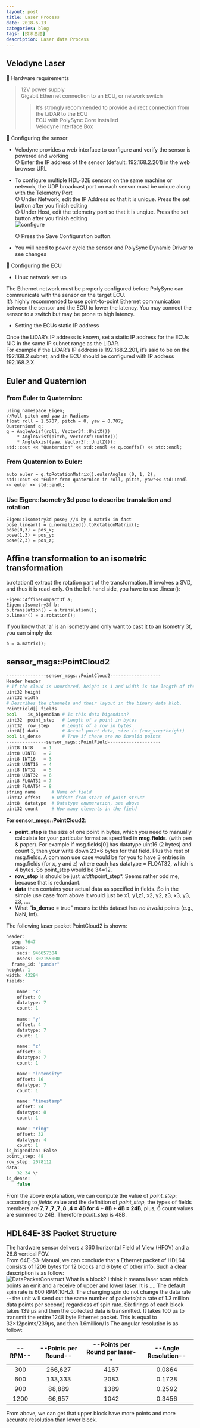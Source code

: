 ```yaml
---
layout: post
title: Laser Process
date: 2018-6-13
categories: blog
tags: [技术总结]
description: Laser data Process
---
```


## Velodyne Laser

:octopus: Hardware requirements  
> 12V power supply  
> Gigabit Ethernet connection to an ECU, or network switch  
>> It’s strongly recommended to provide a direct connection from the LiDAR to the ECU  
> ECU with PolySync Core installed  
> Velodyne Interface Box  

:camel: Configuring the sensor  
* Velodyne provides a web interface to configure and verify the sensor is powered and working  
    ○ Enter the IP address of the sensor (default: 192.168.2.201) in the web browser URL

* To configure multiple HDL-32E sensors on the same machine or network, the UDP broadcast port on each sensor must be unique along with the Telemetry Port  
    ○ Under Network, edit the IP Address so that it is unique. Press the set button after you finish editing  
    ○ Under Host, edit the telemetry port so that it is unqiue. Press the set button after you finish editing  
  ![configure](http://docs.polysync.io/images/velodyne_web_interface_2.png)

    ○ Press the Save Configuration button.  
* You will need to power cycle the sensor and PolySync Dynamic Driver to see changes

:dog: Configuring the ECU

* Linux network set up

The Ethernet network must be properly configured before PolySync can communicate with the sensor on the target ECU.  
It’s highly recommended to use point-to-point Ethernet communication between the sensor and the ECU to lower the latency. You may connect the sensor to a switch but may be prone to high latency.  

* Setting the ECUs static IP address

Once the LiDAR’s IP address is known, set a static IP address for the ECUs NIC in the same IP subnet range as the LiDAR.  
For example if the LiDAR’s IP address is 192.168.2.201, it’s said to be on the 192.168.2 subnet, and the ECU should be configured with IP address 192.168.2.X.  


## Euler and Quaternion

### From Euler to Quaternion:

```
using namespace Eigen;
//Roll pitch and yaw in Radians
float roll = 1.5707, pitch = 0, yaw = 0.707;    
Quaternionf q;
q = AngleAxisf(roll, Vector3f::UnitX())
    * AngleAxisf(pitch, Vector3f::UnitY())
    * AngleAxisf(yaw, Vector3f::UnitZ());
std::cout << "Quaternion" << std::endl << q.coeffs() << std::endl;
```

### From Quaternion to Euler:

```
auto euler = q.toRotationMatrix().eulerAngles (0, 1, 2);
std::cout << "Euler from quaternion in roll, pitch, yaw"<< std::endl << euler << std::endl;
```

### Use Eigen::Isometry3d pose to describe translation and rotation

```
Eigen::Isometry3d pose; //4 by 4 matrix in fact
pose.linear() = q.normalized().toRotationMatrix();
pose(0,3) = pos_x;
pose(1,3) = pos_y;
pose(2,3) = pos_z;
```

## Affine transformation to an isometric transformation

b.rotation() extract the rotation part of the transformation. It involves a SVD, and thus it is read-only. On the left hand side, you have to use .linear():

```
Eigen::AffineCompact3f a;
Eigen::Isometry3f b;
b.translation() = a.translation();
b.linear() = a.rotation();
```

If you know that 'a' is an isometry and only want to cast it to an Isometry 3f, you can simply do:

```
b = a.matrix();
```

## sensor_msgs::PointCloud2

```python
---------------sensor_msgs::PointCloud2-------------------
Header header
# If the cloud is unordered, height is 1 and width is the length of the point cloud.
uint32 height
uint32 width
# Describes the channels and their layout in the binary data blob.
PointField[] fields
bool    is_bigendian # Is this data bigendian?
uint32  point_step   # Length of a point in bytes
uint32  row_step     # Length of a row in bytes
uint8[] data         # Actual point data, size is (row_step*height)
bool is_dense        # True if there are no invalid points
---------------sensor_msgs::PointField--------------------
uint8 INT8    = 1
uint8 UINT8   = 2
uint8 INT16   = 3
uint8 UINT16  = 4
uint8 INT32   = 5
uint8 UINT32  = 6
uint8 FLOAT32 = 7
uint8 FLOAT64 = 8
string name      # Name of field
uint32 offset    # Offset from start of point struct
uint8  datatype  # Datatype enumeration, see above
uint32 count     # How many elements in the field
```
**For sensor_msgs::PointCloud2**:  
* **point_step** is the size of one point in bytes, which you need to manually calculate for your particular format as specified in **msg.fields**. (with pen & paper). For example if msg.fields[0] has datatype uint16 (2 bytes) and count 3, then your write down 23=6 bytes for that field. Plus the rest of msg.fields. A common use case would be for you to have 3 entries in msg.fields (for x, y and z) where each has datatype = FLOAT32, which is 4 bytes. So point_step would be 34=12.
* **row_step** is should be just *width*point_step*. Seems rather odd me, because that is redundant.
* **data** then contains your actual data as specified in fields. So in the simple use case from above it would just be x1, y1,z1, x2, y2, z3, x3, y3, z3, ....
* What "**is_dense** = true" means is: this dataset has *no invalid* points (e.g., NaN, Inf).  

The following laser packet PointCloud2 is shown:

```js
header:
  seq: 7647
  stamp:
    secs: 946657304
    nsecs: 802155000
  frame_id: "pandar"
height: 1
width: 43294
fields:

    name: "x"
    offset: 0
    datatype: 7
    count: 1

    name: "y"
    offset: 4
    datatype: 7
    count: 1

    name: "z"
    offset: 8
    datatype: 7
    count: 1

    name: "intensity"
    offset: 16
    datatype: 7
    count: 1

    name: "timestamp"
    offset: 24
    datatype: 8
    count: 1

    name: "ring"
    offset: 32
    datatype: 4
    count: 1
is_bigendian: False
point_step: 48
row_step: 2078112
data:
    32 34 \*
is_dense:
    false
```
From the above explanation, we can compute the value of *point_step*: according to *fields* value and the definition of *point_step*, the types of fields members are **7, 7 ,7 ,7 ,8 ,4 = 4B for 4 + 8B + 4B = 24B**, plus, 6 count values are summed to 24B. Therefore *point_step* is 48B.

## HDL64E-3S Packet Structure

The hardware sensor delivers a 360 horizontal Field of View (HFOV) and a 26.8 vertical FOV.  
From 64E-S3-Manual, we can conclude that a Ethernet packet of HDL64 consists of 1206 bytes for 12 blocks and 6 byte of other info. Such a clear description is as follow:  
![DataPacketConstruct](https://github.com/bryanibit/bryanibit.github.io/raw/master/img/doc/HDL-64_data_packet_format.jpeg)
What is a block? I think it means laser scan which points an emit and a receive of upper and lower laser. It is ....
The default spin rate is 600 RPM(10Hz). The changing spin do not change the data rate -- the unit will send out the same number of packets(at a rate of 1.3 million data points per second) regardless of spin rate. Six firings of each block takes 139 μs and then the collected data is transmitted. It takes 100 μs to transmit
the entire 1248 byte Ethernet packet. This is equal to 32×12points/239μs, and then 1.6million/1s The angular resolution is as follow:

| --RPM-- | --Points per Round-- | --Points per Round per laser-- | --Angle Resolution-- |
| :---------: | :----------------: | :--------------------------: | :----------------: |
| 300 | 266,627 | 4167 | 0.0864 |
| 600 | 133,333 | 2083 | 0.1728 |
| 900 | 88,889  | 1389 | 0.2592 |
| 1200 | 66,657 | 1042 | 0.3456 |

From above, we can get that upper block have more points and more accurate resolution than lower block.

